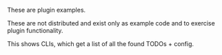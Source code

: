 These are plugin examples.

These are not distributed and exist only as example code and to exercise plugin functionality.

This shows CLIs, which get a list of all the found TODOs + config.